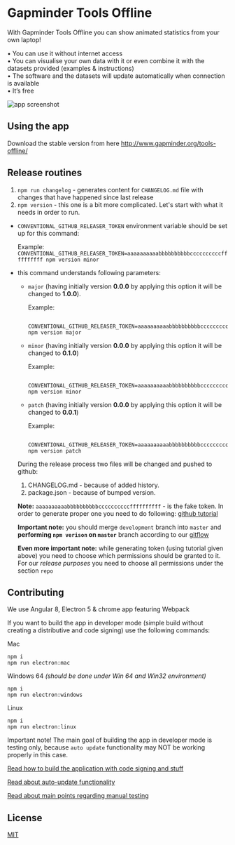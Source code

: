 # Gapminder Tools Offline  

With Gapminder Tools Offline you can show animated statistics from your own laptop!

• You can use it without internet access  
• You can visualise your own data with it or even combine it with the datasets provided (examples & instructions)  
• The software and the datasets will update automatically when connection is available  
• It’s free  

![app screenshot](https://s3-eu-west-1.amazonaws.com/static.gapminder.org/GapminderMedia/wp-uploads/20170113171243/Gapminder-Offline-Tools.png)

## Using the app

Download the stable version from here http://www.gapminder.org/tools-offline/

## Release routines
1. `npm run changelog` - generates content for `CHANGELOG.md` file with changes that have happened since last release
2. `npm version` - this one is a bit more complicated. Let's start with what it needs in order to run.
  - `CONVENTIONAL_GITHUB_RELEASER_TOKEN` environment variable should be set up for this command:

    Example: `CONVENTIONAL_GITHUB_RELEASER_TOKEN=aaaaaaaaaabbbbbbbbbbccccccccccffffffffff npm version minor`

  - this command understands following parameters:
    - `major` (having initially version **0.0.0** by applying this option it will be changed to **1.0.0**).

        Example:
        ```
          CONVENTIONAL_GITHUB_RELEASER_TOKEN=aaaaaaaaaabbbbbbbbbbccccccccccffffffffff npm version major
        ```

    - `minor` (having initially version **0.0.0** by applying this option it will be changed to **0.1.0**)

        Example:
        ```
          CONVENTIONAL_GITHUB_RELEASER_TOKEN=aaaaaaaaaabbbbbbbbbbccccccccccffffffffff npm version minor
        ```

    - `patch` (having initially version **0.0.0** by applying this option it will be changed to **0.0.1**)

        Example:
        ```
          CONVENTIONAL_GITHUB_RELEASER_TOKEN=aaaaaaaaaabbbbbbbbbbccccccccccffffffffff npm version patch
        ```

    During the release process two files will be changed and pushed to github:
      1. CHANGELOG.md - because of added history.
      2. package.json - because of bumped version.

    **Note:** `aaaaaaaaaabbbbbbbbbbccccccccccffffffffff` - is the fake token. In order to generate proper one you need to do following: [github tutorial](https://help.github.com/articles/creating-an-access-token-for-command-line-use)

    **Important note:** you should merge `development` branch into `master` and **performing `npm verison` on `master`** branch according to our [gitflow](https://github.com/valor-software/valor-style-guides/tree/master/gitflow)

    **Even more important note:** while generating token (using tutorial given above) you need to choose which permissions should be granted to it. For our *release purposes* you need to choose all permissions under the section `repo`

## Contributing
We use Angular 8, Electron 5 & chrome app featuring Webpack

If you want to build the app in developer mode (simple build without creating a distributive and code signing) use the following commands:

Mac
```
npm i
npm run electron:mac
```

Windows 64 *(should be done under Win 64 and Win32 environment)*
```
npm i
npm run electron:windows
```

Linux
```
npm i
npm run electron:linux
```

Important note! The main goal of building the app in developer mode is testing only, 
because `auto update` functionality may NOT be working properly in this case. 

[Read how to build the application with code signing and stuff](https://github.com/Gapminder/gapminder-offline/blob/master/docs/build.md)  

[Read about auto-update functionality](https://github.com/Gapminder/gapminder-offline/blob/master/docs/auto-update.md)

[Read about main points regarding manual testing](https://github.com/Gapminder/gapminder-offline/blob/master/docs/manual-test-flow.md)

## License

[MIT](http://markdalgleish.mit-license.org)
